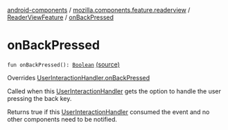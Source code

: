 [android-components](../../index.md) / [mozilla.components.feature.readerview](../index.md) / [ReaderViewFeature](index.md) / [onBackPressed](./on-back-pressed.md)

# onBackPressed

`fun onBackPressed(): `[`Boolean`](https://kotlinlang.org/api/latest/jvm/stdlib/kotlin/-boolean/index.html) [(source)](https://github.com/mozilla-mobile/android-components/blob/master/components/feature/readerview/src/main/java/mozilla/components/feature/readerview/ReaderViewFeature.kt#L111)

Overrides [UserInteractionHandler.onBackPressed](../../mozilla.components.support.base.feature/-user-interaction-handler/on-back-pressed.md)

Called when this [UserInteractionHandler](../../mozilla.components.support.base.feature/-user-interaction-handler/index.md) gets the option to handle the user pressing the back key.

Returns true if this [UserInteractionHandler](../../mozilla.components.support.base.feature/-user-interaction-handler/index.md) consumed the event and no other components need to be notified.

